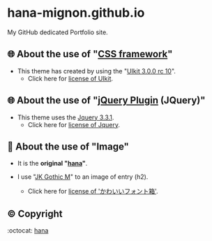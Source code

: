 # hana-mignon.github.io
My GitHub dedicated Portfolio site.

:globe_with_meridians: About the use of "[CSS framework](http://en.wikipedia.org/wiki/CSS_frameworks)"
-------------
* This theme has created by using the "[UIkit 3.0.0 rc 10](http://getuikit.com/index.html)".
  - Click here for [license of UIkit](https://github.com/uikit/uikit#copyright-and-license).

:globe_with_meridians: About the use of "[jQuery Plugin](http://en.wikipedia.org/wiki/CSS_frameworks) (JQuery)"
-------------
* This theme uses the [Jquery 3.3.1](http://jquery.com).
  - Click here for [license of Jquery](https://github.com/jquery/jquery/blob/master/LICENSE.txt).

:art: About the use of "Image"
-------------
* It is the **original "[hana](https://github.com/hana-mignon)"**.

* I use "[JK Gothic M](https://font.cutegirl.jp)" to an image of entry (h2).
  - Click here for [license of 'かわいいフォント箱'](http://font.cutegirl.jp/jk-font-medium.html#i-2).
 
:copyright:&nbsp;Copyright
-------------

 :octocat:&nbsp;[hana](https://github.com/hana-mignon)
